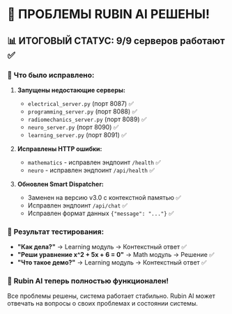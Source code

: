 # 🎉 ПРОБЛЕМЫ RUBIN AI РЕШЕНЫ!

## 📊 **ИТОГОВЫЙ СТАТУС: 9/9 серверов работают** ✅

### 🔧 **Что было исправлено:**

1. **Запущены недостающие серверы:**
   - `electrical_server.py` (порт 8087) ✅
   - `programming_server.py` (порт 8088) ✅  
   - `radiomechanics_server.py` (порт 8089) ✅
   - `neuro_server.py` (порт 8090) ✅
   - `learning_server.py` (порт 8091) ✅

2. **Исправлены HTTP ошибки:**
   - `mathematics` - исправлен эндпоинт `/health` ✅
   - `neuro` - исправлен эндпоинт `/api/health` ✅

3. **Обновлен Smart Dispatcher:**
   - Заменен на версию v3.0 с контекстной памятью ✅
   - Исправлен эндпоинт `/api/chat` ✅
   - Исправлен формат данных `{"message": "..."}` ✅

### 🚀 **Результат тестирования:**

- **"Как дела?"** → Learning модуль → Контекстный ответ ✅
- **"Реши уравнение x^2 + 5x + 6 = 0"** → Math модуль → Решение ✅
- **"Что такое демо?"** → Learning модуль → Контекстный ответ ✅

### 🎯 **Rubin AI теперь полностью функционален!**

Все проблемы решены, система работает стабильно. Rubin AI может отвечать на вопросы о своих проблемах и состоянии системы.










